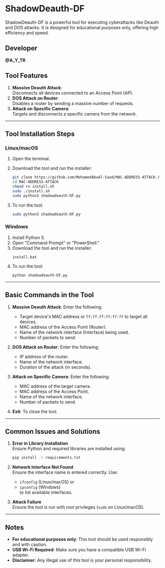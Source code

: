 
# ShadowDeauth-DF

ShadowDeauth-DF is a powerful tool for executing cyberattacks like Deauth and DOS attacks. It is designed for educational purposes only, offering high efficiency and speed.

## Developer
**@A_Y_TR**

## Tool Features
1. **Massive Deauth Attack**:  
   Disconnects all devices connected to an Access Point (AP).
2. **DOS Attack on Router**:  
   Disables a router by sending a massive number of requests.
3. **Attack on Specific Camera**:  
   Targets and disconnects a specific camera from the network.

---

## Tool Installation Steps

### **Linux/macOS**
1. Open the terminal.
2. Download the tool and run the installer:
   ```bash
   git clone https://github.com/MohamedAbuAl-Saud/MAC-ADDRESS-ATTACK-/
   cd MAC-ADDRESS-ATTACK
   chmod +x install.sh
   sudo ./install.sh
   sudo python3 shadowdeauth-DF.py
   ```

3. To run the tool:
   ```bash
   sudo python3 shadowdeauth-DF.py
   ```

### **Windows**
1. Install Python 3.
2. Open "Command Prompt" or "PowerShell."
3. Download the tool and run the installer:
   ```
   install.bat
   ```
4. To run the tool:
   ```
   python shadowdeauth-DF.py
   ```

---

## Basic Commands in the Tool

1. **Massive Deauth Attack**: Enter the following:
   - Target device's MAC address or `ff:ff:ff:ff:ff:ff` to target all devices.
   - MAC address of the Access Point (Router).
   - Name of the network interface (Interface) being used.
   - Number of packets to send.

2. **DOS Attack on Router**: Enter the following:
   - IP address of the router.
   - Name of the network interface.
   - Duration of the attack (in seconds).

3. **Attack on Specific Camera**: Enter the following:
   - MAC address of the target camera.
   - MAC address of the Access Point.
   - Name of the network interface.
   - Number of packets to send.

4. **Exit**: To close the tool.

---

## Common Issues and Solutions

1. **Error in Library Installation**  
   Ensure Python and required libraries are installed using:
   ```bash
   pip install -r requirements.txt
   ```

2. **Network Interface Not Found**  
   Ensure the interface name is entered correctly. Use:
   - `ifconfig` (Linux/macOS) or  
   - `ipconfig` (Windows)  
   to list available interfaces.

3. **Attack Failure**  
   Ensure the tool is run with root privileges (`sudo` on Linux/macOS).

---

## Notes

- **For educational purposes only**: This tool should be used responsibly and with caution.  
- **USB Wi-Fi Required**: Make sure you have a compatible USB Wi-Fi adapter.  
- **Disclaimer**: Any illegal use of this tool is your personal responsibility.
